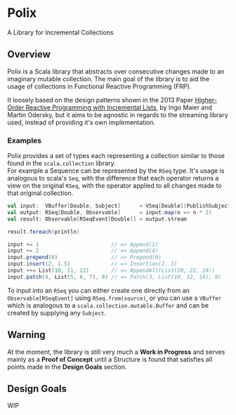 # Polix
A Library for Incremental Collections

## Overview
Polix is a Scala library that abstracts over consecutive changes made to an imaginary mutable collection.
The main goal of the library is to aid the usage of collections in Functional Reactive Programming (FRP).  

It loosely based on the design patterns shown in the 2013 Paper [Higher-Order Reactive Programming with Incremental Lists](https://link.springer.com/chapter/10.1007/978-3-642-39038-8_29),
by Ingo Maier and Martin Odersky, but it aims to be agnostic in regards to the streaming library used, instead of providing it's own implementation.

### Examples

Polix provides a set of types each representing a collection similar to those found in the `scala.collection` library.  
For example a Sequence can be represented by the `RSeq` type.
It's usage is analogous to scala's `Seq`, with the difference that each operator returns a view on the original `RSeq`,
with the operator applied to all changes made to that original collection.

```scala
val input:  VBuffer[Double, Subject]      = VSeq[Double](PublishSubject)
val output: RSeq[Double, Observable]      = input.map(n => n * 2)
val result: Observable[RSeqEvent[Double]] = output.stream

result.foreach(println)

input += 1                       // => Append(2)
input += 2                       // => Append(4)
input.prepend(0)                 // => Prepend(0)
input.insert(2, 1.5)             // => Insertion(2, 3)
input ++= List(10, 11, 12)       // => AppendAll(List(20, 22, 24))
input.patch(4, List(5, 6, 7), 0) // => Patch(3, List(10, 12, 14), 0)
```

To input into an `RSeq` you can either create one directly from an `Observable[RSeqEvent]` using `RSeq.from(source)`,
or you can use a `VBuffer` which is analogous to a `scala.collection.mutable.Buffer` and can be created by supplying any `Subject`.

## Warning
At the moment, the library is still very much a **Work in Progress** and serves mainly as a **Proof of Concept**
until a Structure is found that satisfies all points made in the **Design Goals** section.

## Design Goals
WIP
